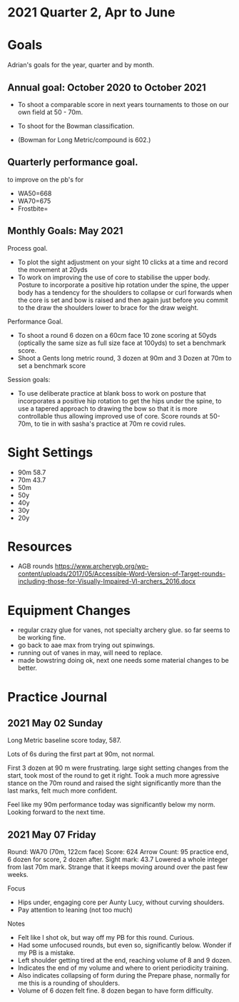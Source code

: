 # 2021 Quarter 2, Apr to June


# Goals

Adrian's goals for the year, quarter and by month.

## Annual goal: October 2020 to October 2021

  * To shoot a comparable score in next years tournaments to those on our own field at 50 - 70m.
  * To shoot for the Bowman classification.

  * (Bowman for Long Metric/compound is 602.)

## Quarterly performance goal.

to improve on the pb's for

  * WA50=668
  * WA70=675
  * Frostbite=


## Monthly Goals: May 2021

Process goal.

  * To plot the sight adjustment on your sight 10 clicks at a time and record the movement at 20yds
  * To work on improving the use of core to stabilise the upper body. Posture to incorporate a positive hip rotation under the spine, the upper body has a tendency for the shoulders to collapse or curl forwards when the core is set and bow is raised and then again just before you commit to the draw the shoulders lower to brace for the draw weight.



Performance Goal.

  * To shoot a round 6 dozen on a 60cm face 10 zone scoring at 50yds (optically the same size as full size face at 100yds) to set a benchmark score.
  * Shoot a Gents long metric round, 3 dozen at 90m and 3 Dozen at 70m to set a benchmark score



Session goals:

  * To use deliberate practice at blank boss to work on posture that incorporates a positive hip rotation to get the hips under the spine, to use a tapered approach to drawing the bow so that it is more controllable thus allowing improved use of core. Score rounds at 50-70m, to tie in with sasha's practice at 70m re covid rules.



# Sight Settings


  * 90m 58.7
  * 70m 43.7
  * 50m
  * 50y
  * 40y
  * 30y
  * 20y

# Resources

  * AGB rounds https://www.archerygb.org/wp-content/uploads/2017/05/Accessible-Word-Version-of-Target-rounds-including-those-for-Visually-Impaired-VI-archers_2016.docx


# Equipment Changes


  * regular crazy glue for vanes, not specialty archery glue. so far seems to be working fine.
  * go back to aae max from trying out spinwings.
  * running out of vanes in may, will need to replace.
  * made bowstring doing ok, next one needs some material changes to be better.


# Practice Journal


## 2021 May 02 Sunday

Long Metric baseline score today, 587.

Lots of 6s during the first part at 90m, not normal.

First 3 dozen at 90 m were frustrating. large sight setting changes from the start, took most of the round to get it right. Took a much more agressive stance on the 70m round and raised the sight significantly more than the last marks, felt much more confident.

Feel like my 90m performance today was significantly below my norm. Looking forward to the next time.

## 2021 May 07 Friday

Round: WA70 (70m, 122cm face)
Score: 624
Arrow Count: 95
  practice end, 6 dozen for score, 2 dozen after.
Sight mark: 43.7
  Lowered a whole integer from last 70m mark. Strange that it keeps moving around over the past few weeks.

Focus

  * Hips under, engaging core per Aunty Lucy, without curving shoulders.
  * Pay attention to leaning (not too much)

Notes

  * Felt like I shot ok, but way off my PB for this round. Curious.
  * Had some unfocused rounds, but even so, significantly below. Wonder if my PB is a mistake.
  * Left shoulder getting tired at the end, reaching volume of 8 and 9 dozen.
  * Indicates the end of my volume and where to orient periodicity training.
  * Also indicates collapsing of form during the Prepare phase, normally for me this is a rounding of shoulders.
  * Volume of 6 dozen felt fine. 8 dozen began to have form difficulty.

